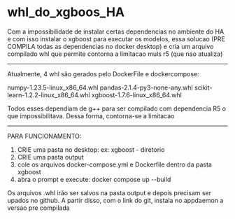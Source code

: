 # whl_do_xgboos_HA
Com a impossibilidade de instalar certas dependencias no ambiente do HA e com isso instalar o xgboost para executar os modelos, essa solucao (PRE COMPILA todas as dependencias no docker desktop) e cria um arquivo compilado whl que permite contorna a limitacao muls r5 (que nao atualiza)

--------------------
Atualmente, 4 whl são gerados pelo DockerFile e dockercompose: 

numpy-1.23.5-linux_x86_64.whl 
pandas-2.1.4-py3-none-any.whl
scikit-learn-1.2.2-linux_x86_64.whl
xgboost-1.7.6-linux_x86_64.whl

Todos esses dependiam de g++ para ser compilado com dependencia R5 o que impossibilitava. Dessa forma, contorna-se a limitacao

--------------------
PARA FUNCIONAMENTO:

1) CRIE uma pasta no desktop: ex: xgboost - diretorio
2) CRIE uma pasta output
3) cole os arquivos docker-compose.yml e Dockerfile dentro da pasta xgboost
4) abra o prompt e execute: docker compose up --build

Os arquivos .whl irão ser salvos na pasta output e depois precisam ser upados no github. A partir disso, com o link do git, instala no appdaemon a versao pre compilada
